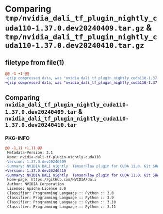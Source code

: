 # Comparing `tmp/nvidia_dali_tf_plugin_nightly_cuda110-1.37.0.dev20240409.tar.gz` & `tmp/nvidia_dali_tf_plugin_nightly_cuda110-1.37.0.dev20240410.tar.gz`

## filetype from file(1)

```diff
@@ -1 +1 @@
-gzip compressed data, was "nvidia_dali_tf_plugin_nightly_cuda110-1.37.0.dev20240409.tar", last modified: Mon Apr  5 07:00:00 1993, max compression
+gzip compressed data, was "nvidia_dali_tf_plugin_nightly_cuda110-1.37.0.dev20240410.tar", last modified: Mon Apr  5 07:00:00 1993, max compression
```

## Comparing `nvidia_dali_tf_plugin_nightly_cuda110-1.37.0.dev20240409.tar` & `nvidia_dali_tf_plugin_nightly_cuda110-1.37.0.dev20240410.tar`

### PKG-INFO

```diff
@@ -1,11 +1,11 @@
 Metadata-Version: 2.1
 Name: nvidia-dali-tf-plugin-nightly-cuda110
-Version: 1.37.0.dev20240409
-Summary: NVIDIA DALI nightly  TensorFlow plugin for CUDA 11.0. Git SHA: fb5786c82c162af3f2120e8ab8cbb8d5d5cdbf12
+Version: 1.37.0.dev20240410
+Summary: NVIDIA DALI nightly  TensorFlow plugin for CUDA 11.0. Git SHA: dedcfaec349c85387969bb78bda5d50aa61a4fa9
 Home-page: https://github.com/NVIDIA/dali
 Author: NVIDIA Corporation
 License: Apache License 2.0
 Classifier: Programming Language :: Python :: 3.8
 Classifier: Programming Language :: Python :: 3.9
 Classifier: Programming Language :: Python :: 3.10
 Classifier: Programming Language :: Python :: 3.11
```

